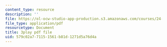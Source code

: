```yaml
---
content_type: resource
description: ''
file: https://ol-ocw-studio-app-production.s3.amazonaws.com/courses/24-908-creole-language-and-caribbean-identities-spring-2017/579c02a771151561b81d1271d5a76d4a_JDRa0SwOf2k.pdf
file_type: application/pdf
resourcetype: Document
title: 3play pdf file
uid: 579c02a7-7115-1561-b81d-1271d5a76d4a
---
```

